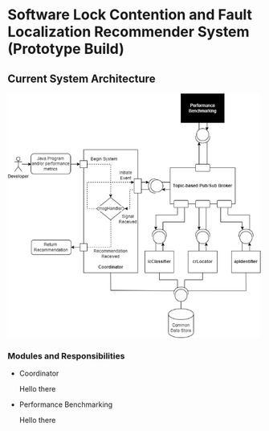 # Software Lock Contention and Fault Localization Recommender System (Prototype Build)

## Current System Architecture
![Current System Architecture](./md_images/curr_sys_arch.png "Current System Architecture")
### Modules and Responsibilities
- Coordinator

  Hello there
  
- Performance Benchmarking

  Hello there
